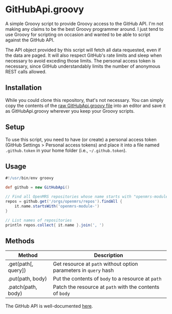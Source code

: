 # GitHubApi.groovy

A simple Groovy script to provide Groovy access to the GitHub API. I'm not making any claims to be the best Groovy programmer around. I just tend to use Groovy for scripting on occasion and wanted to be able to script against the GitHub API.

The API object provided by this script will fetch all data requested, even if the data are paged. It will also respect GitHub's rate limits and sleep when necessary to avoid exceding those limits. The personal access token is necessary, since GitHub understandably limits the number of anonymous REST calls allowed.

## Installation

While you could clone this repository, that's not necessary. You can simply copy the contents of the [raw GitHubApi.groovy file](https://raw.githubusercontent.com/bmamlin/GitHubApi.groovy/master/GitHubApi.groovy) into an editor and save it as GitHubApi.groovy wherever you keep your Groovy scripts.

## Setup

To use this script, you need to have (or create) a personal access token (GitHub Settings > Personal access tokens) and place it into a file named `.github.token` in your home folder (i.e., `~/.github.token`).

## Usage

```groovy
#!/usr/bin/env groovy

def github = new GitHubApi()

// Find all OpenMRS repositories whose name starts with "openmrs-module-"
repos = github.get('/orgs/openmrs/repos').findAll {
	it.name.startsWith('openmrs-module-')
}

// List names of repositories
println repos.collect{ it.name }.join(', ')
```

## Methods

| Method | Description |
|--------|-------------|
| .get(path[, query]) | Get resource at `path` without option parameters in `query` hash |
| .put(path, body) | Put the contents of `body` to a resource at `path` |
| .patch(path, body) | Patch the resource at `path` with the contents of `body` |

The GitHub API is well-documented [here](https://developer.github.com/v3/).
